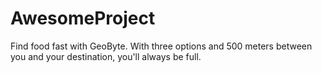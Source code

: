 # AwesomeProject
Find food fast with GeoByte. With three options and 500 meters between you and your destination, you'll always be full.
